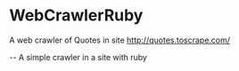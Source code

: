 # WebCrawlerRuby
A web crawler of Quotes in site http://quotes.toscrape.com/

-- A simple crawler in a site with ruby
